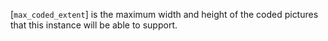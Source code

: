 [`max_coded_extent`] is the maximum width and height of the coded
pictures that this instance will be able to support.